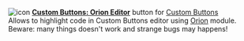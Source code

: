![icon](https://raw.github.com/Infocatcher/Custom_Buttons/master/CB_Orion_Editor/icon.png)&nbsp;<a href="http://infocatcher.github.io/Custom_Buttons/install/cbOrionEditor.html"><strong>Custom Buttons: Orion Editor</strong></a> button for [Custom Buttons](https://addons.mozilla.org/addon/custom-buttons/)
<br>Allows to highlight code in Custom Buttons editor using [Orion](https://developer.mozilla.org/en-US/docs/Mozilla/JavaScript_code_modules/source-editor.jsm) module.
<br>Beware: many things doesn't work and strange bugs may happens!